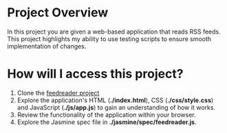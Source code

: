 # Project Overview

In this project you are given a web-based application that reads RSS feeds. This project highlights my ability to use testing scripts to ensure smooth implementation of changes.


# How will I access this project?

1. Clone the [feedreader project](https://github.com/battperson/frontend-nanodegree-feedreader.gitTake)
2. Explore the application's HTML (**./index.html**), CSS (**./css/style.css**) and JavaScript (**./js/app.js**) to gain an understanding of how it works.
3. Review the functionality of the application within your browser.
4. Explore the Jasmine spec file in **./jasmine/spec/feedreader.js**.
